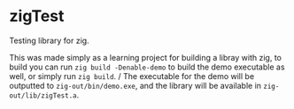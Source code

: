 # zigTest
Testing library for zig.

This was made simply as a learning project for building a libray with zig, to build you can run `zig build -Denable-demo` to build the demo executable as well, or simply run `zig build`.
/
The executable for the demo will be outputted to `zig-out/bin/demo.exe`, and the library will be available in `zig-out/lib/zigTest.a`. 
